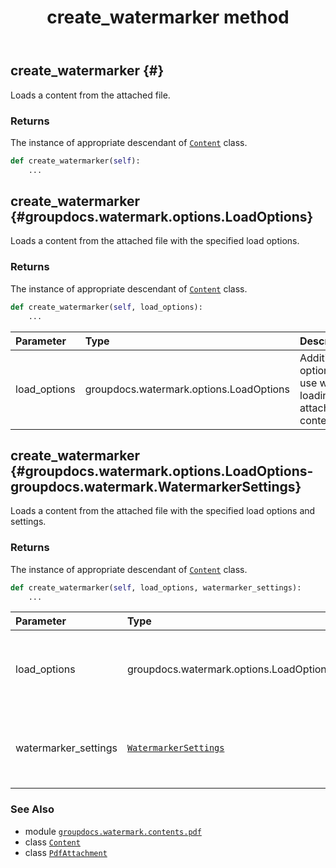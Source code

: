 ﻿---
title: create_watermarker method
second_title: GroupDocs.Watermark for Python via .NET API References
description: 
type: docs
url: /python-net/groupdocs.watermark.contents.pdf/pdfattachment/create_watermarker/
is_root: false
weight: 20
---

## create_watermarker {#}

Loads a content from the attached file.


### Returns 


The instance of appropriate descendant of [`Content`](/watermark/python-net/groupdocs.watermark.contents/content) class.


```python
def create_watermarker(self):
    ...
```




## create_watermarker {#groupdocs.watermark.options.LoadOptions}

Loads a content from the attached file with the specified load options.


### Returns 


The instance of appropriate descendant of [`Content`](/watermark/python-net/groupdocs.watermark.contents/content) class.


```python
def create_watermarker(self, load_options):
    ...
```


| Parameter | Type | Description |
| :- | :- | :- |
| load_options | groupdocs.watermark.options.LoadOptions | Additional options to use when loading an attachment content. |


## create_watermarker {#groupdocs.watermark.options.LoadOptions-groupdocs.watermark.WatermarkerSettings}

Loads a content from the attached file with the specified load options and settings.


### Returns 


The instance of appropriate descendant of [`Content`](/watermark/python-net/groupdocs.watermark.contents/content) class.


```python
def create_watermarker(self, load_options, watermarker_settings):
    ...
```


| Parameter | Type | Description |
| :- | :- | :- |
| load_options | groupdocs.watermark.options.LoadOptions | Additional options to use when loading an attachment content. |
| watermarker_settings | [`WatermarkerSettings`](/watermark/python-net/groupdocs.watermark/watermarkersettings) | Additional settings to use when working with loaded document. |



### See Also
* module [`groupdocs.watermark.contents.pdf`](../../)
* class [`Content`](/watermark/python-net/groupdocs.watermark.contents/content)
* class [`PdfAttachment`](/watermark/python-net/groupdocs.watermark.contents.pdf/pdfattachment)
